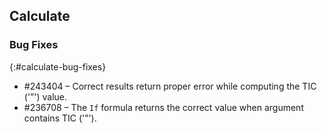 ## Calculate

### Bug Fixes
{:#calculate-bug-fixes}

* \#243404 – Correct results return proper error while computing the TIC ('”') value.
* \#236708 – The `If` formula returns the correct value when argument contains TIC ('”').
